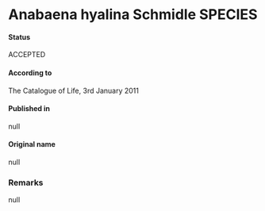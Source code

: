 # Anabaena hyalina Schmidle SPECIES

#### Status
ACCEPTED

#### According to
The Catalogue of Life, 3rd January 2011

#### Published in
null

#### Original name
null

### Remarks
null